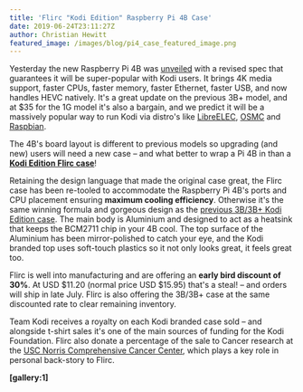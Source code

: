 ```yaml
---
title: 'Flirc "Kodi Edition" Raspberry Pi 4B Case'
date: 2019-06-24T23:11:27Z
author: Christian Hewitt
featured_image: /images/blog/pi4_case_featured_image.png
---
```

Yesterday the new Raspberry Pi 4B was [unveiled](https://www.raspberrypi.org/blog/raspberry-pi-4-on-sale-now-from-35/) with a revised spec that guarantees it will be super-popular with Kodi users. It brings 4K media support, faster CPUs, faster memory, faster Ethernet, faster USB, and now handles HEVC natively. It's a great update on the previous 3B+ model, and at $35 for the 1G model it's also a bargain, and we predict it will be a massively popular way to run Kodi via distro's like [LibreELEC](https://libreelec.tv/), [OSMC](https://osmc.tv/) and [Raspbian](https://www.raspberrypi.org/software/operating-systems/).

 The 4B's board layout is different to previous models so upgrading (and new) users will need a new case – and what better to wrap a Pi 4B in than a **[Kodi Edition Flirc case](https://flirc.tv/more/kodi-edition-raspberry-pi-4-case)**!

 Retaining the design language that made the original case great, the Flirc case has been re-tooled to accommodate the Raspberry Pi 4B's ports and CPU placement ensuring **maximum cooling efficiency**. Otherwise it's the same winning formula and gorgeous design as the [previous 3B/3B+ Kodi Edition case](https://flirc.tv/more/raspberry-pi-case). The main body is Aluminium and designed to act as a heatsink that keeps the BCM2711 chip in your 4B cool. The top surface of the Aluminium has been mirror-polished to catch your eye, and the Kodi branded top uses soft-touch plastics so it not only looks great, it feels great too.

 Flirc is well into manufacturing and are offering an **early bird discount of 30%**. At USD $11.20 (normal price USD $15.95) that's a steal! – and orders will ship in late July. Flirc is also offering the 3B/3B+ case at the same discounted rate to clear remaining inventory.

 Team Kodi receives a royalty on each Kodi branded case sold – and alongside t-shirt sales it's one of the main sources of funding for the Kodi Foundation. Flirc also donate a percentage of the sale to Cancer research at the [USC Norris Comprehensive Cancer Center](https://uscnorriscancer.usc.edu/), which plays a key role in personal back-story to Flirc.

 **[gallery:1]**

 